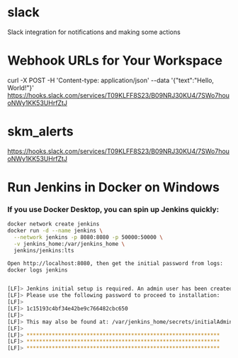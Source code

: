 # slack
Slack integration for notifications and making some actions

# Webhook URLs for Your Workspace
curl -X POST -H 'Content-type: application/json' --data '{"text":"Hello, World!"}' https://hooks.slack.com/services/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

# skm_alerts
https://hooks.slack.com/services/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




# Run Jenkins in Docker on Windows
### If you use Docker Desktop, you can spin up Jenkins quickly:

```bash
docker network create jenkins
docker run -d --name jenkins \
  --network jenkins -p 8080:8080 -p 50000:50000 \
  -v jenkins_home:/var/jenkins_home \
  jenkins/jenkins:lts
```

```bash
Open http://localhost:8080, then get the initial password from logs:
docker logs jenkins


[LF]> Jenkins initial setup is required. An admin user has been created and a password generated.
[LF]> Please use the following password to proceed to installation:
[LF]>
[LF]> 1c15193c4bf34e42be9c766482cbc650
[LF]>
[LF]> This may also be found at: /var/jenkins_home/secrets/initialAdminPassword
[LF]>
[LF]> *************************************************************
[LF]> *************************************************************
[LF]> *************************************************************

```


